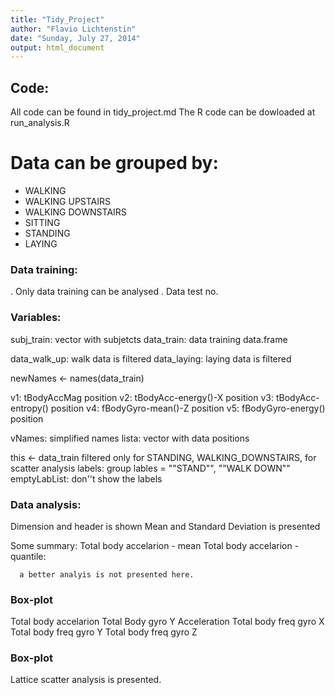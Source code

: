 ```yaml
---
title: "Tidy_Project"
author: "Flavio Lichtenstin"
date: "Sunday, July 27, 2014"
output: html_document
---
```


## Code:
   All code can be found in tidy_project.md
   The R code can be dowloaded at run_analysis.R
  
# Data can be grouped by:
* WALKING
* WALKING UPSTAIRS
* WALKING DOWNSTAIRS
* SITTING
* STANDING
* LAYING
  

### Data training:
   . Only data training can be analysed
   . Data test no. 
   
### Variables:
  subj_train: vector with subjetcts
  data_train: data training data.frame
 
  data_walk_up: walk data is filtered
  data_laying: laying data is filtered
  
   newNames <- names(data_train)

   v1: tBodyAccMag position
   v2: tBodyAcc-energy()-X position
   v3: tBodyAcc-entropy() position
   v4: fBodyGyro-mean()-Z position
   v5: fBodyGyro-energy() position

   vNames: simplified names
   lista: vector with data positions

   this <- data_train filtered only for STANDING, WALKING_DOWNSTAIRS, for scatter analysis
   labels: group lables = ""STAND"", ""WALK DOWN""
   emptyLabList: don''t show the labels

### Data analysis:
  Dimension and header is shown
  Mean and Standard Deviation is presented

  Some summary:
      Total body accelarion - mean
      Total body accelarion - quantile:
 
      a better analyis is not presented here.
  
### Box-plot
  
   Total body accelarion
   Total Body gyro Y Acceleration
   Total body freq gyro X
   Total body freq gyro Y
   Total body freq gyro Z

### Box-plot
   Lattice scatter analysis is presented.



